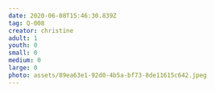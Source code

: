 ```yaml
---
date: 2020-06-08T15:46:30.839Z
tag: Q-008
creator: christine
adult: 1
youth: 0
small: 0
medium: 0
large: 0
photo: assets/89ea63e1-92d0-4b5a-bf73-8de11615c642.jpeg
---
```

